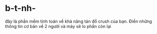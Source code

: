 # b-t-nh-
đây là phần mềm tính toán về khả năng tán đổ crush của bạn. Điền những thông tin cơ bản về 2 người và máy sẽ lo phần còn lại
